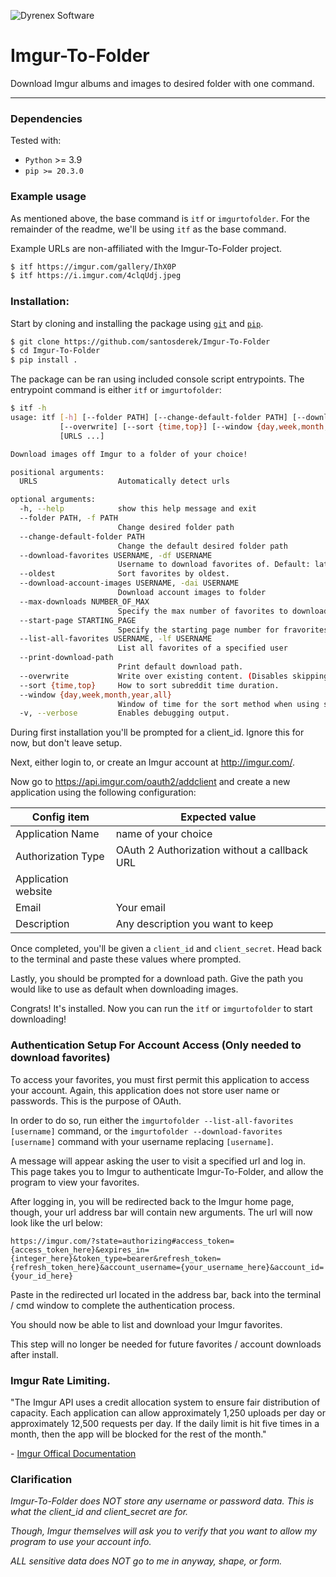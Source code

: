 ![Dyrenex Software](Dyrenex_Software.png)

# Imgur-To-Folder
Download Imgur albums and images to desired folder with one command.

---

### Dependencies

Tested with:

- `Python` >= 3.9
- `pip >= 20.3.0`


### Example usage

As mentioned above, the base command is `itf` or `imgurtofolder`. For the remainder of the readme, we'll be using `itf` as the base command.

Example URLs are non-affiliated with the Imgur-To-Folder project.

```bash
$ itf https://imgur.com/gallery/IhX0P
$ itf https://i.imgur.com/4clqUdj.jpeg
```

### Installation:

Start by cloning and installing the package using [`git`](https://git-scm.com/) and [`pip`](https://pypi.org/project/pip/).

```bash
$ git clone https://github.com/santosderek/Imgur-To-Folder
$ cd Imgur-To-Folder
$ pip install .
```

The package can be ran using included console script entrypoints. The entrypoint command is either `itf` or `imgurtofolder`:

```bash
$ itf -h
usage: itf [-h] [--folder PATH] [--change-default-folder PATH] [--download-favorites USERNAME] [--oldest] [--download-account-images USERNAME] [--max-downloads NUMBER_OF_MAX] [--start-page STARTING_PAGE] [--list-all-favorites USERNAME] [--print-download-path]
           [--overwrite] [--sort {time,top}] [--window {day,week,month,year,all}] [-v]
           [URLS ...]

Download images off Imgur to a folder of your choice!

positional arguments:
  URLS                  Automatically detect urls

optional arguments:
  -h, --help            show this help message and exit
  --folder PATH, -f PATH
                        Change desired folder path
  --change-default-folder PATH
                        Change the default desired folder path
  --download-favorites USERNAME, -df USERNAME
                        Username to download favorites of. Default: latest
  --oldest              Sort favorites by oldest.
  --download-account-images USERNAME, -dai USERNAME
                        Download account images to folder
  --max-downloads NUMBER_OF_MAX
                        Specify the max number of favorites to download
  --start-page STARTING_PAGE
                        Specify the starting page number for fravorites
  --list-all-favorites USERNAME, -lf USERNAME
                        List all favorites of a specified user
  --print-download-path
                        Print default download path.
  --overwrite           Write over existing content. (Disables skipping.)
  --sort {time,top}     How to sort subreddit time duration.
  --window {day,week,month,year,all}
                        Window of time for the sort method when using subreddit links. (Append "--sort top")
  -v, --verbose         Enables debugging output.
```

During first installation you'll be prompted for a client_id. Ignore this for now, but don't leave setup.

Next, either login to, or create an Imgur account at http://imgur.com/.

Now go to https://api.imgur.com/oauth2/addclient and create a new application using the following configuration:

| Config item | Expected value |
| ---- | ---- |
| Application Name | name of your choice |
| Authorization Type | OAuth 2 Authorization without a callback URL |
| Application website | <blank> |
| Email | Your email |
| Description | Any description you want to keep |


Once completed, you'll be given a `client_id` and `client_secret`. Head back to the terminal and paste these values where prompted.

Lastly, you should be prompted for a download path. Give the path you would like to use as default when downloading images.

Congrats! It's installed. Now you can run the `itf` or `imgurtofolder` to start downloading!

### Authentication Setup For Account Access (Only needed to download favorites)

To access your favorites, you must first permit this application to access your account. Again, this application does not store user name or passwords. This is the purpose of OAuth.

In order to do so, run either the `imgurtofolder --list-all-favorites [username]` command, or the `imgurtofolder --download-favorites [username]` command with your username replacing `[username]`.

A message will appear asking the user to visit a specified url and log in. This page takes you to Imgur to authenticate Imgur-To-Folder, and allow the program to view your favorites.

After logging in, you will be redirected back to the Imgur home page, though, your url address bar will contain new arguments. The url will now look like the url below:

`https://imgur.com/?state=authorizing#access_token={access_token_here}&expires_in={integer_here}&token_type=bearer&refresh_token={refresh_token_here}&account_username={your_username_here}&account_id={your_id_here}`

Paste in the redirected url located in the address bar, back into the terminal / cmd window to complete the authentication process.

You should now be able to list and download your Imgur favorites.

This step will no longer be needed for future favorites / account downloads after install.

### Imgur Rate Limiting.

"The Imgur API uses a credit allocation system to ensure fair distribution of capacity. Each application can allow approximately 1,250 uploads per day or approximately 12,500 requests per day. If the daily limit is hit five times in a month, then the app will be blocked for the rest of the month."

\- [Imgur Offical Documentation](https://apidocs.imgur.com/)

### Clarification

*Imgur-To-Folder does NOT store any username or password data. This is what the client_id and client_secret are for.*

*Though, Imgur themselves will ask you to verify that you want to allow my program to use your account info.*

*ALL sensitive data does NOT go to me in anyway, shape, or form.*
